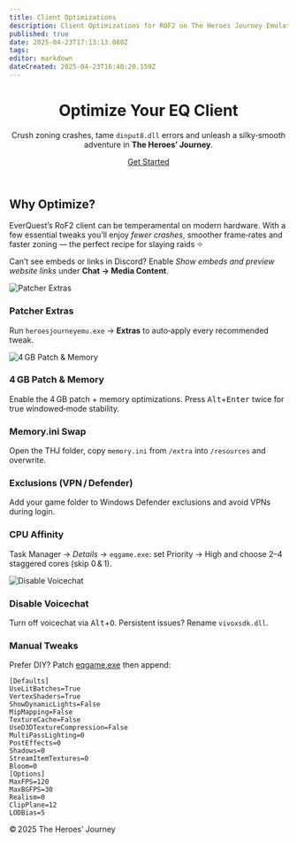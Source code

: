 ```yaml
---
title: Client Optimizations
description: Client Optimizations for ROF2 on The Heroes Journey Emulator
published: true
date: 2025-04-23T17:13:13.080Z
tags: 
editor: markdown
dateCreated: 2025-04-23T16:40:20.159Z
---
```


<!-- Hero Banner -->
<header class="thj-hero" id="top">
  <div class="thj-hero__inner">
    <h1>Optimize Your EQ&nbsp;Client</h1>
    <p>Crush zoning crashes, tame <code>dinput8.dll</code> errors and unleash a silky‑smooth adventure in <strong>The&nbsp;Heroes’ Journey</strong>.</p>
    <a href="#get-started" class="thj-btn thj-btn--primary">Get&nbsp;Started</a>
  </div>
</header>

<!-- Intro -->
<section id="get-started" class="thj-section thj-section--narrow">
  <h2>Why Optimize?</h2>
  <p>EverQuest’s RoF2 client can be temperamental on modern hardware. With a few essential tweaks you’ll enjoy <em>fewer crashes</em>, smoother frame‑rates and faster zoning — the perfect recipe for slaying raids ✧</p>
  <p class="thj-note">Can’t see embeds or links in Discord? Enable <em>Show embeds and preview website links</em> under <strong>Chat&nbsp;→ Media Content</strong>.</p>
</section>

<!-- Card Grid -->
<section class="thj-card-grid">
  <!-- FEATURED CARD (all cards are now same width) -->
  <article class="thj-card thj-card--span2">
    <img src="https://iili.io/3RtzJ4e.jpg" alt="Patcher Extras" loading="lazy">
    <h3>Patcher Extras</h3>
    <p>Run <code>heroesjourneyemu.exe</code> → <strong>Extras</strong> to auto‑apply every recommended tweak.</p>
  </article>

  <!-- The rest of the cards now span 2 columns to match -->
  <article class="thj-card thj-card--span2">
    <img src="https://iili.io/3Rtur9s.png" alt="4 GB Patch &amp; Memory" loading="lazy">
    <h3>4 GB Patch &amp; Memory</h3>
    <p>Enable the 4 GB patch + memory optimizations. Press <kbd>Alt</kbd>+<kbd>Enter</kbd> twice for true windowed‑mode stability.</p>
  </article>

  <article class="thj-card thj-card--span2">
    <h3>Memory.ini Swap</h3>
    <p>Open the THJ folder, copy <code>memory.ini</code> from <code>/extra</code> into <code>/resources</code> and overwrite.</p>
  </article>

  <article class="thj-card thj-card--span2">
    <h3>Exclusions (VPN / Defender)</h3>
    <p>Add your game folder to Windows Defender exclusions and avoid VPNs during login.</p>
  </article>

  <article class="thj-card thj-card--span2">
    <h3>CPU Affinity</h3>
    <p>Task Manager → <em>Details</em> → <code>eqgame.exe</code>: set Priority → High and choose 2–4 staggered cores (skip&nbsp;0 &amp; 1).</p>
  </article>

  <article class="thj-card thj-card--span2">
    <img src="https://iili.io/3RDaaXs.png" alt="Disable Voicechat" loading="lazy">
    <h3>Disable Voicechat</h3>
    <p>Turn off voicechat via <kbd>Alt</kbd>+<kbd>O</kbd>. Persistent issues? Rename <code>vivoxsdk.dll</code>.</p>
  </article>

  <!-- Manual tweaks – keep wide at the end -->
  <article class="thj-card thj-card--wide">
    <h3>Manual Tweaks</h3>
    <p>Prefer DIY? Patch <a href="https://ntcore.com/4gb-patch/" target="_blank" rel="noreferrer">eqgame.exe</a> then append:</p>

```
[Defaults]
UseLitBatches=True
VertexShaders=True
ShowDynamicLights=False
MipMapping=False
TextureCache=False
UseD3DTextureCompression=False
MultiPassLighting=0
PostEffects=0
Shadows=0
StreamItemTextures=0
Bloom=0
[Options]
MaxFPS=120
MaxBGFPS=30
Realism=0
ClipPlane=12
LODBias=5
```
  </article>
</section>

<footer class="thj-footer">© 2025 The Heroes’ Journey</footer>

